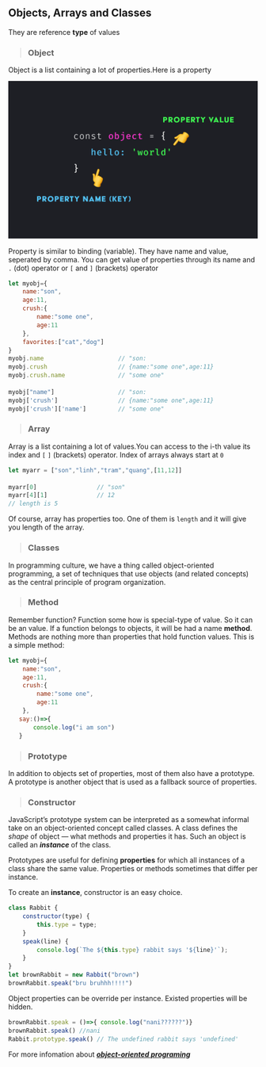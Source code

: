 ## Objects, Arrays and Classes 
They are reference **type** of values
> ### Object 
Object is a list containing a lot of properties.Here is a property

<img src="../sources/ObjectProperty.png" >

Property is similar to binding (variable). They have name and value, seperated by comma. You can get value of properties through its name and `.` (dot) operator or `[` and `]` (brackets) operator

```js
let myobj={
    name:"son",
    age:11,
    crush:{
        name:"some one",
        age:11
    },
    favorites:["cat","dog"]
}
myobj.name                     // "son:
myobj.crush                    // {name:"some one",age:11}
myobj.crush.name               // "some one"

myobj["name"]                  // "son:
myobj['crush']                 // {name:"some one",age:11}
myobj['crush']['name']         // "some one"
```

> ### Array
Array is a list containing a lot of values.You can access to the i-th value its index and `[` `]` (brackets) operator. Index of arrays always start at `0`
```js
let myarr = ["son","linh","tram","quang",[11,12]]

myarr[0]                 // "son"
myarr[4][1]              // 12
// length is 5
```
Of course, array has properties too. One of them is `length` and it will give you length of the array.
> ### Classes    
In programming culture, we have a thing called object-oriented programming, a set of techniques that use objects (and related concepts) as the central principle of program organization.


> ### Method
Remember function? Function some how is special-type of value. So it can be an value. If a function belongs to objects, it will be had a name **method**. Methods are nothing more than properties that hold function values. This is a simple method:
```js
let myobj={
    name:"son",
    age:11,
    crush:{
        name:"some one",
        age:11
    },
   say:()=>{
       console.log("i am son")
   }
```

> ### Prototype 
In addition to objects set of properties, most of them also have a prototype. A prototype is another object that is used as a fallback source of properties.

> ### Constructor
JavaScript’s prototype system can be interpreted as a somewhat informal take on an object-oriented concept called classes. A class defines the *shape* of object — what methods and properties it has. Such an object is called an ***instance*** of the class.  

Prototypes are useful for defining **properties** for which all instances of a class share the same value. Properties or methods sometimes that differ per instance.

To create an **instance**, constructor is an easy choice.
```js
class Rabbit {
    constructor(type) {
        this.type = type; 
    }
    speak(line) {
        console.log(`The ${this.type} rabbit says '${line}'`);
    } 
}
let brownRabbit = new Rabbit("brown")
brownRabbit.speak("bru bruhhh!!!!")
```

Object properties can be override per instance. Existed properties will be hidden.
```js
brownRabbit.speak = ()=>{ console.log("nani??????")}
brownRabbit.speak() //nani
Rabbit.prototype.speak() // The undefined rabbit says 'undefined'
```
For more infomation about [***object-oriented programing***](https://en.wikipedia.org/wiki/Object-oriented_programming)